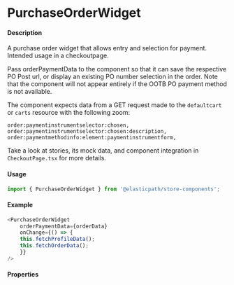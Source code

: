 # PurchaseOrderWidget

#### Description

A purchase order widget that allows entry and selection for payment.  Intended usage in a checkoutpage.

Pass orderPaymentData to the component so that it can save the respective PO Post url, or display an existing PO number selection in the order.  Note that the component will not appear entirely if the OOTB PO payment method is not available.

The component expects data from a GET request made to the `defaultcart` or `carts` resource with the following zoom:

```
order:paymentinstrumentselector:chosen,
order:paymentinstrumentselector:chosen:description,
order:paymentmethodinfo:element:paymentinstrumentform,
```

Take a look at stories, its mock data, and component integration in `CheckoutPage.tsx` for more details.

#### Usage

```js
import { PurchaseOrderWidget } from '@elasticpath/store-components';
```

#### Example

```js
<PurchaseOrderWidget
    orderPaymentData={orderData}
    onChange={() => {
    this.fetchProfileData();
    this.fetchOrderData();
    }}
/>
```

#### Properties

<!-- PROPS -->

